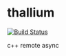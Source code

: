 # thallium

[![Build Status](https://travis-ci.com/jaxonwang/thallium.svg?branch=master)](https://travis-ci.com/jaxonwang/thallium)

c++ remote async
